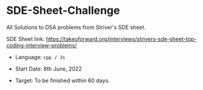 # SDE-Sheet-Challenge

All Solutions to DSA problems from Striver's SDE sheet.

SDE Sheet link: https://takeuforward.org/interviews/strivers-sde-sheet-top-coding-interview-problems/

+ Language: ```cpp / Js```

+ Start Date: 8th June, 2022

+ Target: To be finished within 60 days.
